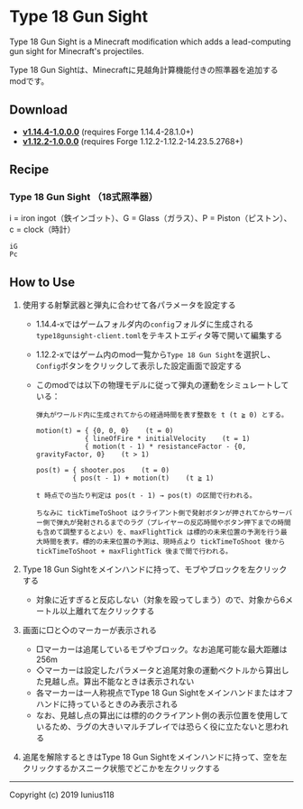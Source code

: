 # Type 18 Gun Sight

Type 18 Gun Sight is a Minecraft modification which adds a lead-computing gun sight for Minecraft's projectiles.

Type 18 Gun Sightは、Minecraftに見越角計算機能付きの照準器を追加するmodです。

## Download

- [**v1.14.4-1.0.0.0**](https://github.com/Iunius118/Type18GunSight/releases/download/v1.14.4-1.0.0.0/Type18GunSight-1.14.4-1.0.0.0.jar) (requires Forge 1.14.4-28.1.0+)
- [**v1.12.2-1.0.0.0**](https://github.com/Iunius118/Type18GunSight/releases/download/v1.12.2-1.0.0.0/Type18GunSight-1.12.2-1.0.0.0.jar) (requires Forge 1.12.2-1.12.2-14.23.5.2768+)

## Recipe

### Type 18 Gun Sight （18式照準器）

i = iron ingot（鉄インゴット）、G = Glass（ガラス）、P = Piston（ピストン）、c = clock（時計）

```text
iG
Pc
```

## How to Use

1. 使用する射撃武器と弾丸に合わせて各パラメータを設定する
    - 1.14.4-xではゲームフォルダ内の`config`フォルダに生成される`type18gunsight-client.toml`をテキストエディタ等で開いて編集する
    - 1.12.2-xではゲーム内のmod一覧から`Type 18 Gun Sight`を選択し、`Config`ボタンをクリックして表示した設定画面で設定する
    - このmodでは以下の物理モデルに従って弾丸の運動をシミュレートしている：

      ```text
      弾丸がワールド内に生成されてからの経過時間を表す整数を t (t ≧ 0) とする。

      motion(t) = { {0, 0, 0}    (t = 0)
                  { lineOfFire * initialVelocity    (t = 1)
                  { motion(t - 1) * resistanceFactor - {0, gravityFactor, 0}    (t > 1)

      pos(t) = { shooter.pos    (t = 0)
               { pos(t - 1) + motion(t)    (t ≧ 1)

      t 時点での当たり判定は pos(t - 1) → pos(t) の区間で行われる。

      ちなみに tickTimeToShoot はクライアント側で発射ボタンが押されてからサーバー側で弾丸が発射されるまでのラグ（プレイヤーの反応時間やボタン押下までの時間も含めて調整するとよい）を、maxFlightTick は標的の未来位置の予測を行う最大時間を表す。標的の未来位置の予測は、現時点より tickTimeToShoot 後から tickTimeToShoot + maxFlightTick 後まで間で行われる。
      ```

2. Type 18 Gun Sightをメインハンドに持って、モブやブロックを左クリックする
    - 対象に近すぎると反応しない（対象を殴ってしまう）ので、対象から6メートル以上離れて左クリックする
3. 画面に□と◇のマーカーが表示される
    - □マーカーは追尾しているモブやブロック。なお追尾可能な最大距離は256m
    - ◇マーカーは設定したパラメータと追尾対象の運動ベクトルから算出した見越し点。算出不能なときは表示されない
    - 各マーカーは一人称視点でType 18 Gun Sightをメインハンドまたはオフハンドに持っているときのみ表示される
    - なお、見越し点の算出には標的のクライアント側の表示位置を使用しているため、ラグの大きいマルチプレイでは恐らく役に立たないと思われる
4. 追尾を解除するときはType 18 Gun Sightをメインハンドに持って、空を左クリックするかスニーク状態でどこかを左クリックする

----

Copyright (c) 2019 Iunius118
